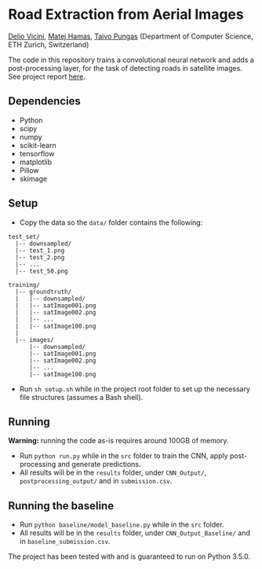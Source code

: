 # Road Extraction from Aerial Images
[Delio Vicini](https://github.com/dvicini), [Matej Hamas](https://github.com/mato93), [Taivo Pungas](https://github.com/taivop) (Department of Computer Science, ETH Zurich, Switzerland)

The code in this repository trains a convolutional neural network and adds a post-processing layer, for the task of detecting roads in satellite images. See project report [here](docs/report/main.pdf).

## Dependencies
* Python
 * scipy
 * numpy
 * scikit-learn
 * tensorflow
 * matplotlib
 * Pillow
 * skimage

## Setup
* Copy the data so the `data/` folder contains the following:
```
test_set/
  |-- downsampled/
  |-- test_1.png
  |-- test_2.png
  |-- ...
  |-- test_50.png
  
training/
  |-- groundtruth/
  |   |-- downsampled/
  |   |-- satImage001.png
  |   |-- satImage002.png
  |   |-- ...
  |   |-- satImage100.png
  |
  |-- images/
      |-- downsampled/
      |-- satImage001.png
      |-- satImage002.png
      |-- ...
      |-- satImage100.png
```
* Run `sh setup.sh` while in the project root folder to set up the necessary file structures (assumes a Bash shell).


## Running
**Warning:** running the code as-is requires around 100GB of memory.

* Run `python run.py` while in the `src` folder to train the CNN, apply post-processing and generate predictions.
* All results will be in the `results` folder, under `CNN_Output/`, `postprocessing_output/` and in `submission.csv`.

## Running the baseline
* Run `python baseline/model_baseline.py` while in the `src` folder.
* All results will be in the `results` folder, under `CNN_Output_Baseline/` and in `baseline_submission.csv`.

The project has been tested with and is guaranteed to run on Python 3.5.0.
